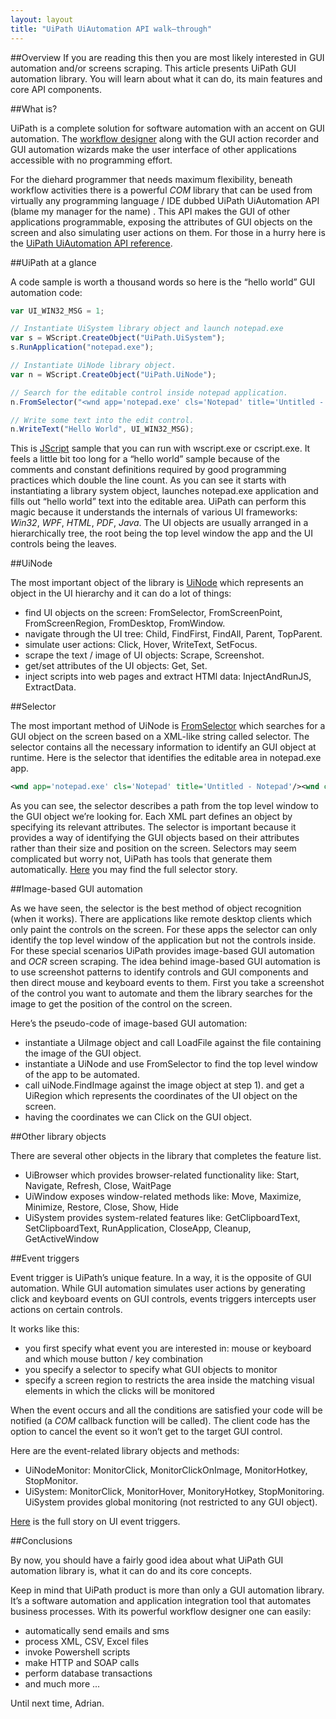 ```yaml
---
layout: layout
title: "UiPath UiAutomation API walk–through"
---
```


##Overview
If you are reading this then you are most likely interested in GUI automation and/or screens scraping. This article presents UiPath GUI automation library. You will learn about what it can do, its main features and core API components.

##What is?

UiPath is a complete solution for software automation with an accent on GUI automation. The [workflow designer](https://github.com/Deskover/UiPath/wiki/Workflow-designer) along with the GUI action recorder and GUI automation wizards make the user interface of other applications accessible with no programming effort.

For the diehard programmer that needs maximum flexibility, beneath workflow activities there is a powerful *COM* library that can be used from virtually any programming language / IDE dubbed UiPath UiAutomation API (blame my manager for the name) . This API makes the GUI of other applications programmable, exposing the attributes of GUI objects on the screen and also simulating user actions on them. For those in a hurry here is the [UiPath UiAutomation API reference](https://github.com/Deskover/UiPath/wiki/UI-Automation-API-reference).

##UiPath at a glance

A code sample is worth a thousand words so here is the “hello world” GUI automation code:

``` javascript
var UI_WIN32_MSG = 1;

// Instantiate UiSystem library object and launch notepad.exe
var s = WScript.CreateObject("UiPath.UiSystem");
s.RunApplication("notepad.exe");

// Instantiate UiNode library object.
var n = WScript.CreateObject("UiPath.UiNode");

// Search for the editable control inside notepad application.
n.FromSelector("<wnd app='notepad.exe' cls='Notepad' title='Untitled - Notepad'/><wnd cls='Edit'/><ctrl role='editable text'/>");

// Write some text into the edit control.
n.WriteText("Hello World", UI_WIN32_MSG);
```

This is [JScript](http://en.wikipedia.org/wiki/JScript) sample that you can run with wscript.exe or cscript.exe. It feels a little bit too long for a “hello world” sample because of the comments and constant definitions required by good programming practices which double the line count.
As you can see it starts with instantiating a library system object, launches notepad.exe application and fills out “hello world” text into the editable area.
UiPath can perform this magic because it understands the internals of various UI frameworks: *Win32*, *WPF*, *HTML*, *PDF*, *Java*. The UI objects are usually arranged in a hierarchically tree, the root being the top level window the app and the UI controls being the leaves.


##UiNode

The most important object of the library is [UiNode](https://github.com/Deskover/UiPath/wiki/Uinode) which represents an object in the UI hierarchy and it can do a lot of things:

 * find UI objects on the screen: FromSelector, FromScreenPoint, FromScreenRegion, FromDesktop, FromWindow.
 * navigate through the UI tree: Child, FindFirst, FindAll, Parent, TopParent.
 * simulate user actions: Click, Hover, WriteText, SetFocus.
 * scrape the text / image of UI objects: Scrape, Screenshot.
 * get/set attributes of the UI objects: Get, Set.
 * inject scripts into web pages and extract HTMl data: InjectAndRunJS, ExtractData.


##Selector

The most important method of UiNode is [FromSelector](https://github.com/Deskover/UiPath/wiki/Uinode#wiki-FromSelector) which searches for a GUI object on the screen based on a XML-like string called selector. The selector contains all the necessary information to identify an GUI object at runtime. Here is the selector that identifies the editable area in notepad.exe app.

``` xml
<wnd app='notepad.exe' cls='Notepad' title='Untitled - Notepad'/><wnd cls='Edit'/><ctrl role='editable text'/>
```

As you can see, the selector describes a path from the top level window to the GUI object we’re looking for. Each XML part defines an object by specifying its relevant attributes. The selector is important because it provides a way of identifying the GUI objects based on their attributes rather than their size and position on the screen.
Selectors may seem complicated but worry not, UiPath has tools that generate them automatically. [Here](https://github.com/Deskover/UiPath/wiki/Selector) you may find the full selector story.


##Image-based GUI automation

As we have seen, the selector is the best method of object recognition (when it works). There are applications like remote desktop clients which only paint the controls on the screen. For these apps the selector can only identify the top level window of the application but not the controls inside.
For these special scenarios UiPath provides image-based GUI automation and *OCR* screen scraping. The idea behind image-based GUI automation is to use screenshot patterns to identify controls and GUI components and then direct mouse and keyboard events to them. First you take a screenshot of the control you want to automate and them the library searches for the image to get the position of the control on the screen.

Here’s the pseudo-code of image-based GUI automation:

 * instantiate a UiImage object and call LoadFile against the file containing the image of the GUI object.
 * instantiate a UiNode and use FromSelector to find the top level window of the app to be automated.
 * call uiNode.FindImage against the image object at step 1). and get a UiRegion which represents the coordinates of the UI object on the screen.
 * having the coordinates we can Click on the GUI object.

##Other library objects

There are several other objects in the library that completes the feature list.

 * UiBrowser which provides browser-related functionality like: Start, Navigate, Refresh, Close, WaitPage
 * UiWindow exposes window-related methods like: Move, Maximize, Minimize, Restore, Close, Show, Hide
 * UiSystem provides system-related features like: GetClipboardText, SetClipboardText, RunApplication, CloseApp, Cleanup, GetActiveWindow

##Event triggers

Event trigger is UiPath’s unique feature. In a way, it is the opposite of GUI automation. While GUI automation simulates user actions by generating click and keyboard events on GUI controls, events triggers intercepts user actions on certain controls.

It works like this:

 * you first specify what event you are interested in: mouse or keyboard and which mouse button / key combination
 * you specify a selector to specify what GUI objects to monitor
 * specify a screen region to restricts the area inside the matching visual elements in which the clicks will be monitored

When the event occurs and all the conditions are satisfied your code will be notified (a *COM* callback function will be called). The client code has the option to cancel the event so it won’t get to the target GUI control.

Here are the event-related library objects and methods:

 * UiNodeMonitor: MonitorClick, MonitorClickOnImage, MonitorHotkey, StopMonitor.
 * UiSystem: MonitorClick, MonitorHover, MonitoryHotkey, StopMonitoring. UiSystem provides global monitoring (not restricted to any GUI object).

[Here](https://github.com/Deskover/UiPath/wiki/Api-documentation#wiki-UI_events) is the full story on UI event triggers.

##Conclusions

By now, you should have a fairly good idea about what UiPath GUI automation library is, what it can do and its core concepts.

Keep in mind that UiPath product is more than only a GUI automation library. It’s a software automation and application integration tool that automates business processes. With its powerful workflow designer one can easily:

 * automatically send emails and sms
 * process XML, CSV, Excel files
 * invoke Powershell scripts
 * make HTTP and SOAP calls
 * perform database transactions
 * and much more ...

Until next time,
Adrian.
